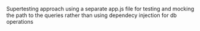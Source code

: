 Supertesting approach using a separate app.js file for testing and mocking the path to the queries rather than using dependecy injection for db operations
